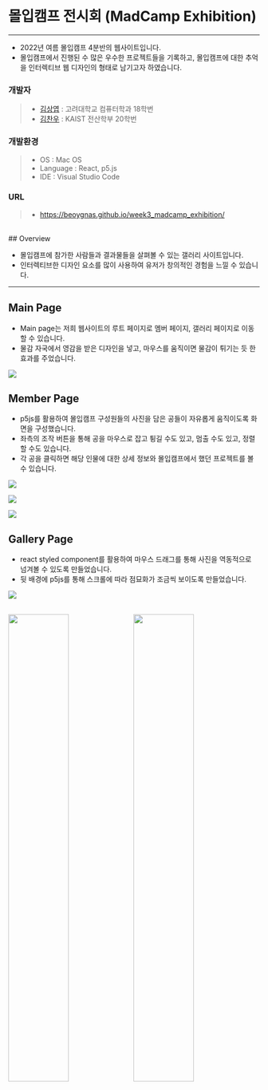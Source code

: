# 몰입캠프 전시회 (MadCamp Exhibition)
----------------------------
 * 2022년 여름 몰입캠프 4분반의 웹사이트입니다.
 * 몰입캠프에서 진행된 수 많은 우수한 프로젝트들을 기록하고, 몰입캠프에 대한 추억을 인터렉티브 웹 디자인의 형태로 남기고자 하였습니다.


### 개발자
> * [김상엽](https://github.com/beoygnas) : 고려대학교 컴퓨터학과 18학번 
> * [김찬우](https://github.com/Yejin427) : KAIST 전산학부 20학번

### 개발환경
> * OS : Mac OS 
> * Language : React, p5.js 
> * IDE : Visual Studio Code

### URL
> * https://beoygnas.github.io/week3_madcamp_exhibition/

<br>
## Overview

* 몰입캠프에 참가한 사람들과 결과물들을 살펴볼 수 있는 갤러리 사이트입니다.
* 인터렉티브한 디자인 요소를 많이 사용하여 유저가 창의적인 경험을 느낄 수 있습니다.
-------------------------------
## Main Page
* Main page는 저희 웹사이트의 루트 페이지로 멤버 페이지, 갤러리 페이지로 이동할 수 있습니다.
* 물감 자국에서 영감을 받은 디자인을 넣고, 마우스를 움직이면 물감이 튀기는 듯 한 효과를 주었습니다.

![](https://i.imgur.com/iEtr5n3.gif)




## Member Page
* p5js를 활용하여 몰입캠프 구성원들의 사진을 담은 공들이 자유롭게 움직이도록 화면을 구성했습니다.
* 좌측의 조작 버튼을 통해 공을 마우스로 잡고 튕길 수도 있고, 멈출 수도 있고, 정렬할 수도 있습니다.
* 각 공을 클릭하면 해당 인물에 대한 상세 정보와 몰입캠프에서 했던 프로젝트를 볼 수 있습니다.

![](https://i.imgur.com/JNeveqc.gif)

![](https://i.imgur.com/lrspyyV.gif)

![](https://i.imgur.com/bWl4mVf.gif)

## Gallery Page

* react styled component를 활용하여 마우스 드래그를 통해 사진을 역동적으로 넘겨볼 수 있도록 만들었습니다.
* 뒷 배경에 p5js를 통해 스크롤에 따라 점묘화가 조금씩 보이도록 만들었습니다.

![](https://i.imgur.com/lrspyyV.gif)

<p>
    <br>
    <img src="https://i.imgur.com/YiqToSW.gif" height="49%" width="49%">
    <img src="https://i.imgur.com/QOEP2rb.gif" height="49%" width="49%">
    <br><br><br>
</p>
